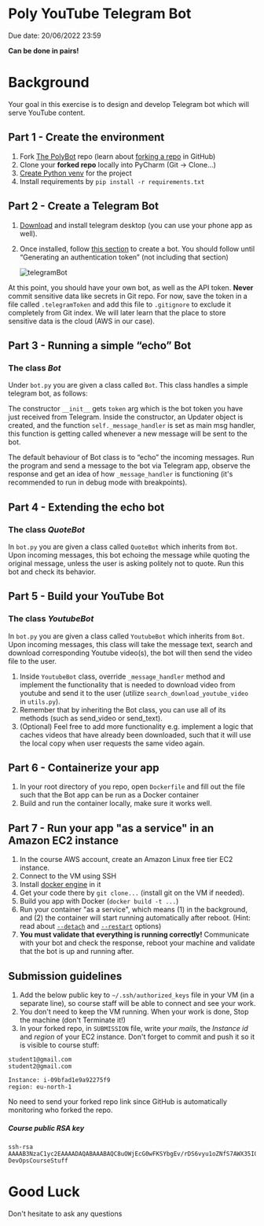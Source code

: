 # Poly YouTube Telegram Bot
Due date: 20/06/2022 23:59  

**Can be done in pairs!**

# Background

Your goal in this exercise is to design and develop Telegram bot which will serve YouTube content. 

## Part 1 - Create the environment

1. Fork [The PolyBot](https://github.com/alonitac/PolyBot) repo (learn about [forking a repo](https://docs.github.com/en/get-started/quickstart/fork-a-repo) in GitHub)
2. Clone your **forked repo** locally into PyCharm (Git -> Clone...)
3. [Create Python venv](https://www.jetbrains.com/help/pycharm/creating-virtual-environment.html) for the project
4. Install requirements by `pip install -r requirements.txt`


## Part 2 - Create a Telegram Bot

1. <a href="https://desktop.telegram.org/" target="_blank">Download</a> and install telegram desktop (you can use your phone app as well).
2. Once installed, follow <a href="https://core.telegram.org/bots#6-botfather">this section</a> to create a bot. You should follow until “Generating an authentication token” (not including that section)

   ![telegramBot](/img/telegramToken.png)

At this point, you should have your own bot, as well as the API token. **Never** commit sensitive data like secrets in Git repo. For now, save the token in a file called `.telegramToken` and add this file to `.gitignore` to exclude it completely from Git index. We will later learn that the place to store sensitive data is the cloud (AWS in our case).



## Part 3 - Running a simple “echo” Bot

### The class _Bot_
Under `bot.py` you are given a class called `Bot`. This class handles a simple telegram bot, as follows:  

The constructor `__init__` gets `token` arg which is the bot token you have just received from Telegram. Inside the constructor, an Updater object is created, and the function `self._message_handler` is set as main msg handler, this function is getting called whenever a new message will be sent to the bot.

The default behaviour of Bot class is to “echo” the incoming messages. 
Run the program and send a message to the bot via Telegram app, observe the response and get an idea of how `_message_handler` is functioning (it's recommended to run in debug mode with breakpoints).

## Part 4 - Extending the echo bot

### The class _QuoteBot_

In `bot.py` you are given a class called `QuoteBot` which inherits from `Bot`. Upon incoming messages, this bot echoing the message while quoting the original message, unless the user is asking politely not to quote.
Run this bot and check its behavior.

## Part 5 - Build your YouTube Bot

### The class _YoutubeBot_

In `bot.py` you are given a class called `YoutubeBot` which inherits from `Bot`.
Upon incoming messages, this class will take the message text, search and download corresponding Youtube video(s), the bot will then send the video file to the user.

1. Inside `YoutubeBot` class, override `_message_handler` method and implement the functionality that is needed to download video from youtube and send it to the user (utilize `search_download_youtube_video` in `utils.py`).
2. Remember that by inheriting the Bot class, you can use all of its methods (such as send_video or send_text).
3. (Optional) Feel free to add more functionality e.g. implement a logic that caches videos that have already been downloaded, such that it will use the local copy when user requests the same video again. 

## Part 6 - Containerize your app 
1. In your root directory of you repo, open `Dockerfile` and fill out the file such that the Bot app can be run as a Docker container
2. Build and run the container locally, make sure it works well. 

## Part 7 - Run your app "as a service" in an Amazon EC2 instance
1. In the course AWS account, create an Amazon Linux free tier EC2 instance.
2. Connect to the VM using SSH
3. Install [docker engine](https://docs.aws.amazon.com/AmazonECS/latest/developerguide/create-container-image.html#create-container-image-install-docker) in it 
4. Get your code there by `git clone...` (install git on the VM if needed).
5. Build you app with Docker (`docker build -t ...`)
6. Run your container "as a service", which means (1) in the background, and (2) the container will start running automatically after reboot. (Hint: read about [`--detach`](https://docs.docker.com/engine/reference/commandline/run/#options) and [`--restart`](https://docs.docker.com/engine/reference/commandline/run/#restart-policies---restart) options)
7. **You must validate that everything is running correctly!** Communicate with your bot and check the response, reboot your machine and validate that the bot is up and running after.

## Submission guidelines
1. Add the below public key to `~/.ssh/authorized_keys` file in your VM (in a separate line), so course staff will be able to connect and see your work.
2. You don't need to keep the VM running. When your work is done, Stop the machine (don't Terminate it!)
3. In your forked repo, in `SUBMISSION` file, write _your mails_, the _Instance id_ and _region_ of your EC2 instance. Don't forget to commit and push it so it is visible to course stuff: 
```text
student1@gmail.com
student2@gmail.com

Instance: i-09bfad1e9a92275f9
region: eu-north-1
```

No need to send your forked repo link since GitHub is automatically monitoring who forked the repo.

##### Course public RSA key

```text
ssh-rsa AAAAB3NzaC1yc2EAAAADAQABAAABAQC8uOWjEcG0wFKSYbgEv/rDS6vyu1oZNfS7AWX35I0ozoNSJXEYiGW8Kw9VYE7TIEDCzBag61DbQyTDVlQpYVCw7uzDMTrgOAGQQIm8USOyFm2STRCeMa1sKivlDYynXhhtMS5k3e0a9Bo0hCbFRvVqjpixG/g/6wVA+vFjeWTo5bKjh9ekoSd3wdOu22PR6GjT0+NK5xlqhjKCnl19BFiIRptqcUkFuCgXqktrcwix0Cq2QhaQvYfIv/VA68OaClCX8wPDNXbO2VHK4170Kg5ubTrqx4ppP7Q0Gasz8CUCSGhf+njmhj3TnqhZ2UFsohyTIH4xV7e7wtNxDxdJ/r+T DevOpsCourseStuff
```
# Good Luck

Don't hesitate to ask any questions